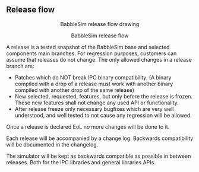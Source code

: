 ## Release flow

<center>
<object data="Release_process.svg" type="image/svg+xml">
<p style="text-align:center">BabbleSim release flow drawing</p>
</object>
<p style="text-align:center">BabbleSim release flow</p>
</center>

A release is a tested snapshot of the BabbleSim base and selected components
main branches.
For regression purposes, customers can assume that releases do not change.
The only allowed changes in a release branch are:

* Patches which do NOT break IPC binary compatibility. (A binary compiled with
  a drop of a release must work with another binary compiled with another drop
  of the same release)
* New selected, requested, features, but only before the release is frozen.
  These new features shall not change any used API or functionality.
* After release freeze only necessary bugfixes which are very well understood,
  and well tested to not cause any regression will be allowed.

Once a release is declared EoL no more changes will be done to it.

Each release will be accompanied by a change log. Backwards compatibility
will be documented in the changelog.

The simulator will be kept as backwards compatible as possible in between
releases.
Both for the IPC libraries and general libraries APIs.
